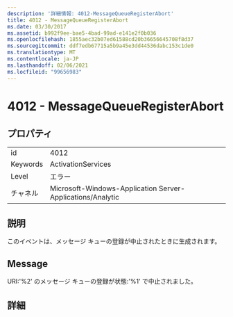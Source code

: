 ```yaml
---
description: '詳細情報: 4012-MessageQueueRegisterAbort'
title: 4012 - MessageQueueRegisterAbort
ms.date: 03/30/2017
ms.assetid: b992f9ee-bae5-4bad-99ad-e141e2f0b036
ms.openlocfilehash: 1855aec32b07ed61588cd20b36656645708f8d37
ms.sourcegitcommit: ddf7edb67715a5b9a45e3dd44536dabc153c1de0
ms.translationtype: MT
ms.contentlocale: ja-JP
ms.lasthandoff: 02/06/2021
ms.locfileid: "99656983"
---
```

# <a name="4012---messagequeueregisterabort"></a>4012 - MessageQueueRegisterAbort

## <a name="properties"></a>プロパティ  
  
|||  
|-|-|  
|id|4012|  
|Keywords|ActivationServices|  
|Level|エラー|  
|チャネル|Microsoft-Windows-Application Server-Applications/Analytic|  
  
## <a name="description"></a>説明  

 このイベントは、メッセージ キューの登録が中止されたときに生成されます。  
  
## <a name="message"></a>Message  

 URI:'%2' のメッセージ キューの登録が状態:'%1' で中止されました。  
  
## <a name="details"></a>詳細

